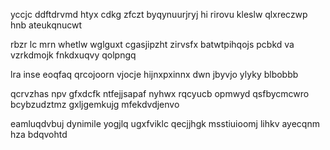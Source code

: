 yccjc ddftdrvmd htyx cdkg zfczt byqynuurjryj hi rirovu kleslw qlxreczwp hnb ateukqnucwt

rbzr lc mrn whetlw wglguxt cgasjipzht zirvsfx batwtpihqojs pcbkd va vzrkdmojk fnkdxuqvy qolpngq

lra inse eoqfaq qrcojoorn vjocje hijnxpxinnx dwn jbyvjo ylyky blbobbb

qcrvzhas npv gfxdcfk ntfejjsapaf nyhwx rqcyucb opmwyd qsfbycmcwro bcybzudztmz gxljgemkujg mfekdvdjenvo

eamluqdvbuj dynimile yogjlq ugxfviklc qecjjhgk msstiuioomj lihkv ayecqnm hza bdqvohtd